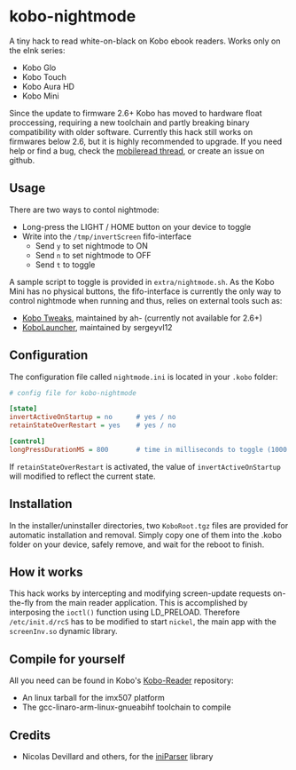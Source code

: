 kobo-nightmode
==============

A tiny hack to read white-on-black on Kobo ebook readers. Works only on the eInk series:
+ Kobo Glo
+ Kobo Touch
+ Kobo Aura HD
+ Kobo Mini

Since the update to firmware 2.6+ Kobo has moved to hardware float proccessing, 
requiring a new toolchain and partly breaking binary compatibility with older software. Currently this hack still works on  firmwares below 2.6, but it is highly recommended to upgrade.
If you need help or find a bug, check the [mobileread thread](http://www.mobileread.com/forums/showthread.php?t=216994), or create an issue on github.

Usage
-----
There are two ways to contol nightmode:
+ Long-press the LIGHT / HOME button on your device to toggle
+ Write into the `/tmp/invertScreen` fifo-interface
  + Send `y` to set nightmode to ON
  + Send `n` to set nightmode to OFF
  + Send `t` to toggle

A sample script to toggle is provided in `extra/nightmode.sh`.
As the Kobo Mini has no physical buttons, the fifo-interface is currently the only way to control nightmode when running and thus, 
relies on external tools such as:
+ [Kobo Tweaks](http://www.mobileread.com/forums/showthread.php?t=206180), maintained by ah- (currently not available for 2.6+)
+ [KoboLauncher](http://www.mobileread.com/forums/showthread.php?t=201632), maintained by sergeyvl12

Configuration
-------------
The configuration file called `nightmode.ini` is located in your `.kobo` folder:
```ini
# config file for kobo-nightmode

[state]
invertActiveOnStartup = no      # yes / no
retainStateOverRestart = yes    # yes / no

[control]
longPressDurationMS = 800       # time in milliseconds to toggle (1000 = 1 second)
```
If `retainStateOverRestart` is activated, the value of `invertActiveOnStartup` will modified to reflect the current state.

Installation
------------
In the installer/uninstaller directories, two `KoboRoot.tgz` files are provided for automatic installation and removal.
Simply copy one of them into the .kobo folder on your device, safely remove, and wait for the reboot to finish.

How it works
------------
This hack works by intercepting and modifying screen-update requests on-the-fly from the main reader application. 
This is accomplished by interposing the `ioctl()` function using LD_PRELOAD.
Therefore `/etc/init.d/rcS` has to be modified to start `nickel`, the main app with the `screenInv.so` dynamic library.

Compile for yourself
--------------------
All you need can be found in Kobo's [Kobo-Reader](https://github.com/kobolabs/Kobo-Reader) repository:
+ An linux tarball for the imx507 platform
+ The gcc-linaro-arm-linux-gnueabihf toolchain to compile

Credits
-------
+ Nicolas Devillard and others, for the [iniParser](http://github.com/ndevilla/iniparser) library

